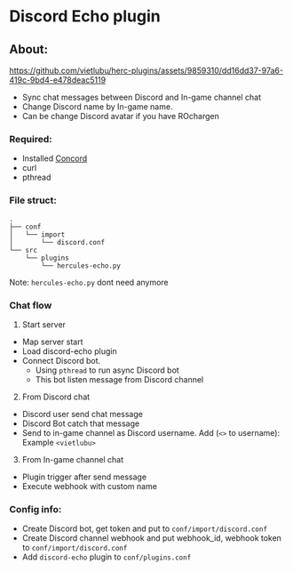 # Discord Echo plugin
## About:


https://github.com/vietlubu/herc-plugins/assets/9859310/dd16dd37-97a6-419c-9bd4-e478deac5119



- Sync chat messages between Discord and In-game channel chat
- Change Discord name  by In-game name.
- Can be change Discord avatar if you have ROchargen

### Required:
- Installed [Concord](https://github.com/Cogmasters/concord)
- curl
- pthread

### File struct:
```
.
├── conf
│   └── import
│       └── discord.conf
└── src
    └── plugins
        └── hercules-echo.py
```
Note: `hercules-echo.py` dont need anymore

### Chat flow
1. Start server
- Map server start
- Load discord-echo plugin
- Connect Discord bot. 
    - Using `pthread` to run async Discord bot
    - This bot listen message from Discord channel
2. From Discord chat
- Discord user send chat message
- Discord Bot catch that message
- Send to in-game channel as Discord username. Add (`<>` to username): Example `<vietlubu>`
3. From In-game channel chat
- Plugin trigger after send message
- Execute webhook with custom name

### Config info:
- Create Discord bot, get token and put to `conf/import/discord.conf`
- Create Discord channel webhook and put webhook_id, webhook token to `conf/import/discord.conf`
- Add `discord-echo` plugin to `conf/plugins.conf`
